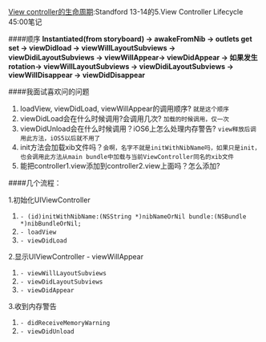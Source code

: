 [View controller的生命周期](iOS/UIViewControllerLifecycle):Standford 13-14的5.View Controller Lifecycle 45:00笔记

####顺序 
**Instantiated(from storyboard) -> awakeFromNib -> outlets get set -> viewDidload -> viewWillLayoutSubviews -> viewDidiLayoutSubviews -> viewWillAppear-> viewDidAppear -> 如果发生rotation-> viewWillLayoutSubviews -> viewDidiLayoutSubviews -> viewWillDisappear -> viewDidDisappear**

####我面试喜欢问的问题

1. loadView, viewDidLoad, viewWillAppear的调用顺序? `就是这个顺序`
2. viewDidLoad会在什么时候调用?会调用几次? `加载的时候调用，仅一次`
3. viewDidUnload会在什么时候调用？iOS6上怎么处理内存警告? `view释放后调用此方法，iOS5以后就不用了`
4. init方法会加载xib文件吗？`会啊，名字不就是initWithNibName吗，如果只是init，也会调用此方法从main bundle中加载与当前ViewController同名的xib文件`
5. 能把controller1.view添加到controller2.view上面吗？怎么添加?

####几个流程：

1.初始化UIViewController

1. `- (id)initWithNibName:(NSString *)nibNameOrNil bundle:(NSBundle *)nibBundleOrNil;`
2. `- loadView`
3. `- viewDidLoad`


2.显示UIViewController - viewWillAppear

1. `- viewWillLayoutSubviews`
2. `- viewDidLayoutSubviews`
3. `- viewDidAppear`

3.收到内存警告

1. `- didReceiveMemoryWarning`
2. `- viewDidUnload`